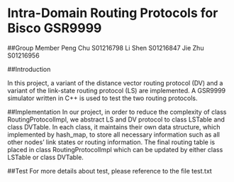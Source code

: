 # Intra-Domain Routing Protocols for Bisco GSR9999

##Group Member
Peng Chu S01216798
Li Shen S01216847
Jie Zhu S01216956

##Introduction

In this project, a variant of the distance vector routing protocol (DV) and a variant of the link-state routing protocol (LS) are implemented. A GSR9999 simulator written in C++ is used to test the two routing protocols.

##Implementation
In our project, in order to reduce the complexity of class RoutingProtocolImpl, we abstract LS and DV protocol to class LSTable and class DVTable. In each class, it maintains their own data structure, which implemented by hash_map, to store all necessary information such as all other nodes’ link states or routing information. The final routing table is placed in class RoutingProtocolImpl which can be updated by either class LSTable or class DVTable.

##Test
For more details about test, please reference to the file test.txt

